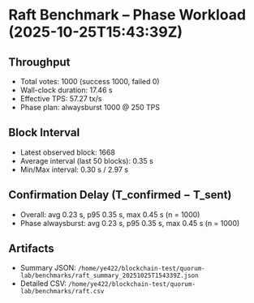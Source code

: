 # Raft Benchmark – Phase Workload (2025-10-25T15:43:39Z)

## Throughput
- Total votes: 1000 (success 1000, failed 0)
- Wall-clock duration: 17.46 s
- Effective TPS: 57.27 tx/s
- Phase plan: alwaysburst 1000 @ 250 TPS

## Block Interval
- Latest observed block: 1668
- Average interval (last 50 blocks): 0.35 s
- Min/Max interval: 0.30 s / 2.97 s

## Confirmation Delay (T_confirmed − T_sent)
- Overall: avg 0.23 s, p95 0.35 s, max 0.45 s (n = 1000)
- Phase alwaysburst: avg 0.23 s, p95 0.35 s, max 0.45 s (n = 1000)

## Artifacts
- Summary JSON: `/home/ye422/blockchain-test/quorum-lab/benchmarks/raft_summary_20251025T154339Z.json`
- Detailed CSV: `/home/ye422/blockchain-test/quorum-lab/benchmarks/raft.csv`
